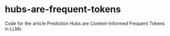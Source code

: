 # hubs-are-frequent-tokens
Code for the article Prediction Hubs are Context-Informed Frequent Tokens in LLMs
